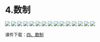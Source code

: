 # 4.数制

![](/assets/p90.png)
![](/assets/p91.png)
![](/assets/p92.png)
![](/assets/p93.png)
![](/assets/p94.png)
![](/assets/p95.png)
![](/assets/p96.png)
![](/assets/p97.png)
![](/assets/p98.png)
![](/assets/p99.png)
![](/assets/p100.png)
![](/assets/p101.png)
![](/assets/p102.png)
![](/assets/p103.png)
![](/assets/p104.png)

课件下载：[四、数制](https://github.com/kinggolzu/Introduction-to-Computer/blob/master/courseware/7.数制.pptx?raw=true)